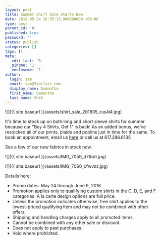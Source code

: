 ```yaml
---
layout: post
title: Summer Shirt Sale Starts Now
date: 2018-05-24 16:35:13.000000000 +00:00
type: post
parent_id: '0'
published: true
password: ''
status: publish
categories: []
tags: []
meta:
  _edit_last: '3'
  _pingme: '1'
  _encloseme: '1'
author:
  login: sam
  email: sam@9tailors.com
  display_name: Samantha
  first_name: Samantha
  last_name: Shih
---
```

![]({{ site.baseurl }}/assets/shirt_sale_201805_rus4i4.jpg)

It's time to stock up on both long and short sleeve shirts for summer because our "Buy 4 Shirts, Get 1" is back! As an added bonus, we've restocked all of our prints, plaids and poplins just in time for the same. To book an appointment, email us [here](mailto:appointments@9tailors.com) or call us at 617.286.6135

See a few of our new fabrics in stock now.

![]({{ site.baseurl }}/assets/IMG_7059_d7tbdt.jpg)

![]({{ site.baseurl }}/assets/IMG_7060_cfwvzz.jpg)

Details here:

*   Promo dates: May 24 through June 9, 2018.
*   Promotion applies only to qualifying custom shirts in the C, D, E, and F categories. A la carte design options are full price.
*   Unless the promotion indicates otherwise, free shirt applies to the lowest-priced qualifying item and may not be combined with other offers.
*   Shipping and handling charges apply to all promoted items.
*   Cannot be combined with any other sale or discount.
*   Does not apply to past purchases.
*   Void where prohibited.